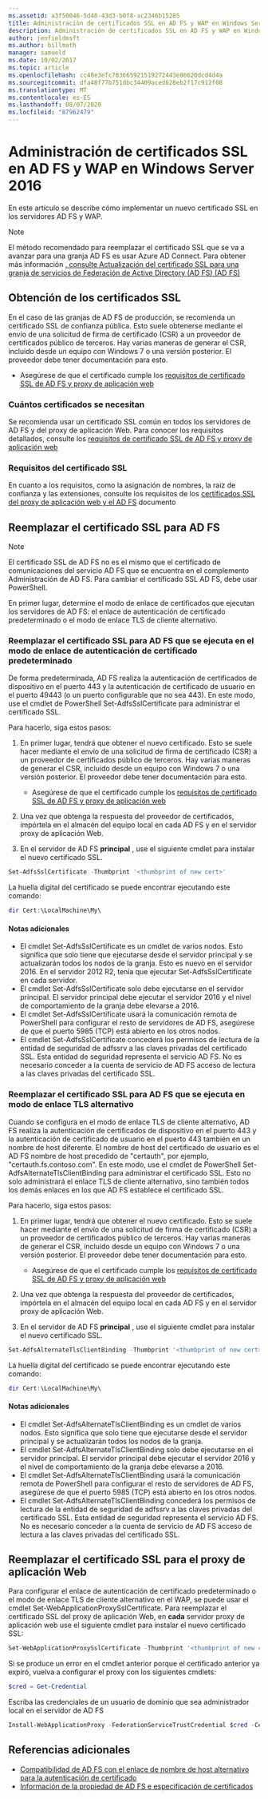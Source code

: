 ```yaml
---
ms.assetid: a3f50046-5d48-43d3-b0f8-ac2346b15285
title: Administración de certificados SSL en AD FS y WAP en Windows Server 2016
description: Administración de certificados SSL en AD FS y WAP en Windows Server 2016
author: jenfieldmsft
ms.author: billmath
manager: samueld
ms.date: 10/02/2017
ms.topic: article
ms.openlocfilehash: cc48e3efc783665921519272443e86620dcd4d4a
ms.sourcegitcommit: dfa48f77b751dbc34409aced628eb2f17c912f08
ms.translationtype: MT
ms.contentlocale: es-ES
ms.lasthandoff: 08/07/2020
ms.locfileid: "87962479"
---
```

# <a name="managing-ssl-certificates-in-ad-fs-and-wap-in-windows-server-2016"></a>Administración de certificados SSL en AD FS y WAP en Windows Server 2016



En este artículo se describe cómo implementar un nuevo certificado SSL en los servidores AD FS y WAP.

>[!NOTE]
>El método recomendado para reemplazar el certificado SSL que se va a avanzar para una granja AD FS es usar Azure AD Connect.  Para obtener más información [, consulte Actualización del certificado SSL para una granja de servicios de Federación de Active Directory (AD FS) (AD FS)](/azure/active-directory/connect/active-directory-aadconnectfed-ssl-update)

## <a name="obtaining-your-ssl-certificates"></a>Obtención de los certificados SSL
En el caso de las granjas de AD FS de producción, se recomienda un certificado SSL de confianza pública. Esto suele obtenerse mediante el envío de una solicitud de firma de certificado (CSR) a un proveedor de certificados público de terceros. Hay varias maneras de generar el CSR, incluido desde un equipo con Windows 7 o una versión posterior. El proveedor debe tener documentación para esto.

- Asegúrese de que el certificado cumple los [requisitos de certificado SSL de AD FS y proxy de aplicación web](../overview/ad-fs-requirements.md#BKMK_1)

### <a name="how-many-certificates-are-needed"></a>Cuántos certificados se necesitan
Se recomienda usar un certificado SSL común en todos los servidores de AD FS y del proxy de aplicación Web. Para conocer los requisitos detallados, consulte los [requisitos de certificado SSL de AD FS y proxy de aplicación web](../overview/ad-fs-requirements.md#BKMK_1)

### <a name="ssl-certificate-requirements"></a>Requisitos del certificado SSL
En cuanto a los requisitos, como la asignación de nombres, la raíz de confianza y las extensiones, consulte los requisitos de los [certificados SSL del proxy de aplicación web y el AD FS](../overview/ad-fs-requirements.md#BKMK_1) documento

## <a name="replacing-the-ssl-certificate-for-ad-fs"></a>Reemplazar el certificado SSL para AD FS
> [!NOTE]
> El certificado SSL de AD FS no es el mismo que el certificado de comunicaciones del servicio AD FS que se encuentra en el complemento Administración de AD FS. Para cambiar el certificado SSL AD FS, debe usar PowerShell.

En primer lugar, determine el modo de enlace de certificados que ejecutan los servidores de AD FS: el enlace de autenticación de certificado predeterminado o el modo de enlace TLS de cliente alternativo.

### <a name="replacing-the-ssl-certificate-for-ad-fs-running-in-default-certificate-authentication-binding-mode"></a>Reemplazar el certificado SSL para AD FS que se ejecuta en el modo de enlace de autenticación de certificado predeterminado
De forma predeterminada, AD FS realiza la autenticación de certificados de dispositivo en el puerto 443 y la autenticación de certificado de usuario en el puerto 49443 (o un puerto configurable que no sea 443).
En este modo, use el cmdlet de PowerShell Set-AdfsSslCertificate para administrar el certificado SSL.

Para hacerlo, siga estos pasos:

1. En primer lugar, tendrá que obtener el nuevo certificado. Esto se suele hacer mediante el envío de una solicitud de firma de certificado (CSR) a un proveedor de certificados público de terceros. Hay varias maneras de generar el CSR, incluido desde un equipo con Windows 7 o una versión posterior. El proveedor debe tener documentación para esto.

    * Asegúrese de que el certificado cumple los [requisitos de certificado SSL de AD FS y proxy de aplicación web](../overview/ad-fs-requirements.md#BKMK_1)

1. Una vez que obtenga la respuesta del proveedor de certificados, impórtela en el almacén del equipo local en cada AD FS y en el servidor proxy de aplicación Web.

1. En el servidor de AD FS **principal** , use el siguiente cmdlet para instalar el nuevo certificado SSL.

```powershell
Set-AdfsSslCertificate -Thumbprint '<thumbprint of new cert>'
```

La huella digital del certificado se puede encontrar ejecutando este comando:

```powershell
dir Cert:\LocalMachine\My\
```

#### <a name="additional-notes"></a>Notas adicionales

* El cmdlet Set-AdfsSslCertificate es un cmdlet de varios nodos. Esto significa que solo tiene que ejecutarse desde el servidor principal y se actualizarán todos los nodos de la granja. Esto es nuevo en el servidor 2016. En el servidor 2012 R2, tenía que ejecutar Set-AdfsSslCertificate en cada servidor.
* El cmdlet Set-AdfsSslCertificate solo debe ejecutarse en el servidor principal. El servidor principal debe ejecutar el servidor 2016 y el nivel de comportamiento de la granja debe elevarse a 2016.
* El cmdlet Set-AdfsSslCertificate usará la comunicación remota de PowerShell para configurar el resto de servidores de AD FS, asegúrese de que el puerto 5985 (TCP) está abierto en los otros nodos.
* El cmdlet Set-AdfsSslCertificate concederá los permisos de lectura de la entidad de seguridad de adfssrv a las claves privadas del certificado SSL. Esta entidad de seguridad representa el servicio AD FS. No es necesario conceder a la cuenta de servicio de AD FS acceso de lectura a las claves privadas del certificado SSL.

### <a name="replacing-the-ssl-certificate-for-ad-fs-running-in-alternate-tls-binding-mode"></a>Reemplazar el certificado SSL para AD FS que se ejecuta en modo de enlace TLS alternativo
Cuando se configura en el modo de enlace TLS de cliente alternativo, AD FS realiza la autenticación de certificados de dispositivo en el puerto 443 y la autenticación de certificado de usuario en el puerto 443 también en un nombre de host diferente. El nombre de host del certificado de usuario es el AD FS nombre de host precedido de "certauth", por ejemplo, "certauth.fs.contoso.com".
En este modo, use el cmdlet de PowerShell Set-AdfsAlternateTlsClientBinding para administrar el certificado SSL. Esto no solo administrará el enlace TLS de cliente alternativo, sino también todos los demás enlaces en los que AD FS establece el certificado SSL.

Para hacerlo, siga estos pasos:

1. En primer lugar, tendrá que obtener el nuevo certificado. Esto se suele hacer mediante el envío de una solicitud de firma de certificado (CSR) a un proveedor de certificados público de terceros. Hay varias maneras de generar el CSR, incluido desde un equipo con Windows 7 o una versión posterior. El proveedor debe tener documentación para esto.

    * Asegúrese de que el certificado cumple los [requisitos de certificado SSL de AD FS y proxy de aplicación web](../overview/ad-fs-requirements.md#BKMK_1)

1. Una vez que obtenga la respuesta del proveedor de certificados, impórtela en el almacén del equipo local en cada AD FS y en el servidor proxy de aplicación Web.

1. En el servidor de AD FS **principal** , use el siguiente cmdlet para instalar el nuevo certificado SSL.

```powershell
Set-AdfsAlternateTlsClientBinding -Thumbprint '<thumbprint of new cert>'
```

La huella digital del certificado se puede encontrar ejecutando este comando:

```powershell
dir Cert:\LocalMachine\My\
```

#### <a name="additional-notes"></a>Notas adicionales

* El cmdlet Set-AdfsAlternateTlsClientBinding es un cmdlet de varios nodos. Esto significa que solo tiene que ejecutarse desde el servidor principal y se actualizarán todos los nodos de la granja.
* El cmdlet Set-AdfsAlternateTlsClientBinding solo debe ejecutarse en el servidor principal. El servidor principal debe ejecutar el servidor 2016 y el nivel de comportamiento de la granja debe elevarse a 2016.
* El cmdlet Set-AdfsAlternateTlsClientBinding usará la comunicación remota de PowerShell para configurar el resto de servidores de AD FS, asegúrese de que el puerto 5985 (TCP) está abierto en los otros nodos.
* El cmdlet Set-AdfsAlternateTlsClientBinding concederá los permisos de lectura de la entidad de seguridad de adfssrv a las claves privadas del certificado SSL. Esta entidad de seguridad representa el servicio AD FS. No es necesario conceder a la cuenta de servicio de AD FS acceso de lectura a las claves privadas del certificado SSL.

## <a name="replacing-the-ssl-certificate-for-the-web-application-proxy"></a>Reemplazar el certificado SSL para el proxy de aplicación Web
Para configurar el enlace de autenticación de certificado predeterminado o el modo de enlace TLS de cliente alternativo en el WAP, se puede usar el cmdlet Set-WebApplicationProxySslCertificate.
Para reemplazar el certificado SSL del proxy de aplicación Web, en **cada** servidor proxy de aplicación web use el siguiente cmdlet para instalar el nuevo certificado SSL:

```powershell
Set-WebApplicationProxySslCertificate -Thumbprint '<thumbprint of new cert>'
```

Si se produce un error en el cmdlet anterior porque el certificado anterior ya expiró, vuelva a configurar el proxy con los siguientes cmdlets:

```powershell
$cred = Get-Credential
```

Escriba las credenciales de un usuario de dominio que sea administrador local en el servidor de AD FS

```powershell
Install-WebApplicationProxy -FederationServiceTrustCredential $cred -CertificateThumbprint '<thumbprint of new cert>' -FederationServiceName 'fs.contoso.com'
```

## <a name="additional-references"></a>Referencias adicionales
* [Compatibilidad de AD FS con el enlace de nombre de host alternativo para la autenticación de certificado](../operations/AD-FS-support-for-alternate-hostname-binding-for-certificate-authentication.md)
* [Información de la propiedad de AD FS e especificación de certificados](../technical-reference/AD-FS-and-KeySpec-Property.md)
